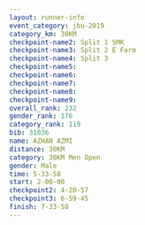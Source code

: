 ```yaml
---
layout: runner-info 
event_category: jbu-2019 
category_km: 30KM 
checkpoint-name2: Split 1 SMK 
checkpoint-name3: Split 2 E Farm 
checkpoint-name4: Split 3 
checkpoint-name5: 
checkpoint-name6: 
checkpoint-name7: 
checkpoint-name8: 
checkpoint-name9: 
overall_rank: 232
gender_rank: 176
category_rank: 119
bib: 31036
name: AZHAN AZMI
distance: 30KM
category: 30KM Men Open
gender: Male
time: 5-33-58
start: 2-00-00
checkpoint2: 4-20-57
checkpoint3: 6-59-45
finish: 7-33-58
---
```

